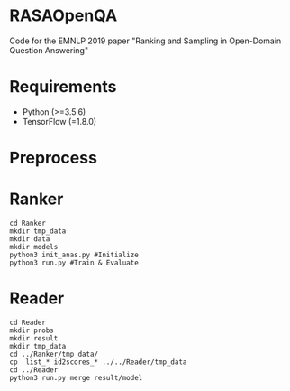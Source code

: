 # RASAOpenQA
Code for the EMNLP 2019 paper "Ranking and Sampling in Open-Domain Question Answering"

# Requirements
- Python (>=3.5.6)
- TensorFlow (=1.8.0)

# Preprocess


# Ranker
	cd Ranker
	mkdir tmp_data
	mkdir data
	mkdir models
	python3 init_anas.py #Initialize
	python3 run.py #Train & Evaluate

	
# Reader

	cd Reader
	mkdir probs
	mkdir result
	mkdir tmp_data
	cd ../Ranker/tmp_data/
	cp  list_* id2scores_* ../../Reader/tmp_data
	cd ../Reader
	python3 run.py merge result/model
	
	

	
